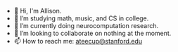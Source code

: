 - 👋 Hi, I'm Allison.
- 👀 I’m studying math, music, and CS in college.
- 🌱 I’m currently doing neurocomputation research.
- 💞️ I’m looking to collaborate on nothing at the moment.
- 📫 How to reach me: ateecup@stanford.edu

<!---
WorldsEndDunce/WorldsEndDunce is a ✨ special ✨ repository because its `README.md` (this file) appears on your GitHub profile.
You can click the Preview link to take a look at your changes.
--->
